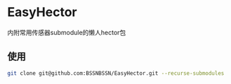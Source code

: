 # EasyHector
内附常用传感器submodule的懒人hector包

## 使用

``` bash
git clone git@github.com:BSSNBSSN/EasyHector.git --recurse-submodules
```
